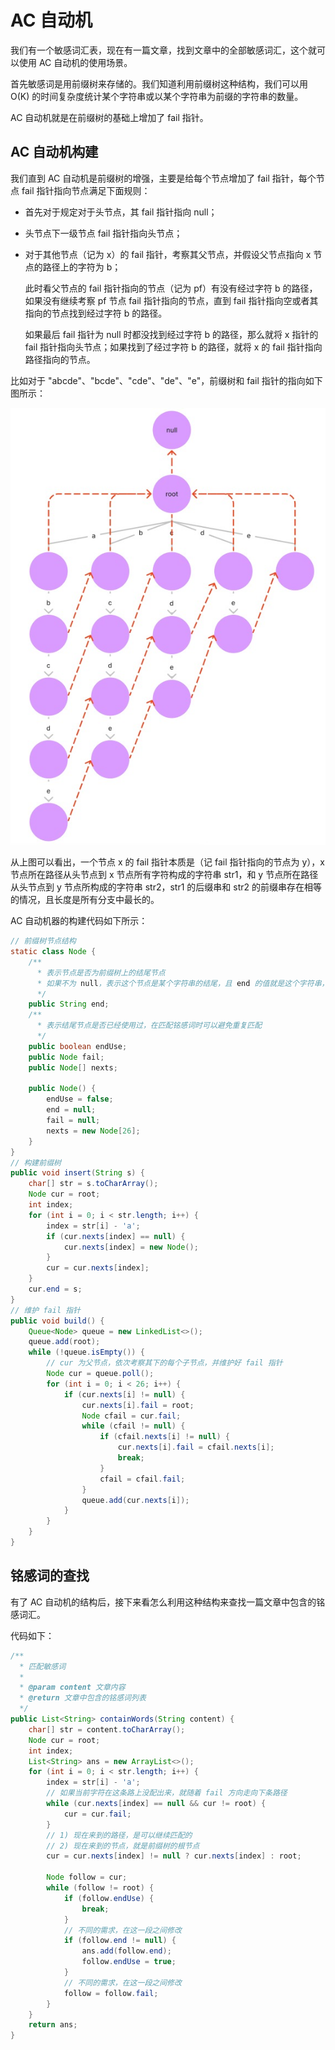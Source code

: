 # AC 自动机

我们有一个敏感词汇表，现在有一篇文章，找到文章中的全部敏感词汇，这个就可以使用 AC 自动机的使用场景。

首先敏感词是用前缀树来存储的。我们知道利用前缀树这种结构，我们可以用 O(K) 的时间复杂度统计某个字符串或以某个字符串为前缀的字符串的数量。

AC 自动机就是在前缀树的基础上增加了 fail 指针。

## AC 自动机构建

我们直到 AC 自动机是前缀树的增强，主要是给每个节点增加了 fail 指针，每个节点 fail 指针指向节点满足下面规则：

- 首先对于规定对于头节点，其 fail 指针指向 null；

- 头节点下一级节点 fail 指针指向头节点；

- 对于其他节点（记为 x）的 fail 指针，考察其父节点，并假设父节点指向 x 节点的路径上的字符为 b；

  此时看父节点的 fail 指针指向的节点（记为 pf）有没有经过字符 b 的路径，如果没有继续考察 pf 节点 fail 指针指向的节点，直到 fail 指针指向空或者其指向的节点找到经过字符 b 的路径。

  如果最后 fail 指针为 null 时都没找到经过字符 b 的路径，那么就将 x 指针的 fail 指针指向头节点；如果找到了经过字符 b 的路径，就将 x 的 fail 指针指向路径指向的节点。

比如对于 "abcde"、"bcde"、"cde"、"de"、"e"，前缀树和 fail 指针的指向如下图所示：

![](../images/7.6-1-AC自动机前缀树.png)



从上图可以看出，一个节点 x 的 fail 指针本质是（记 fail 指针指向的节点为 y），x 节点所在路径从头节点到 x 节点所有字符构成的字符串 str1，和 y 节点所在路径从头节点到 y 节点所构成的字符串 str2，str1 的后缀串和 str2 的前缀串存在相等的情况，且长度是所有分支中最长的。

AC 自动机器的构建代码如下所示：

```java
// 前缀树节点结构
static class Node {
    /**
      * 表示节点是否为前缀树上的结尾节点
      * 如果不为 null，表示这个节点是某个字符串的结尾，且 end 的值就是这个字符串，如果 end 为 null，则表示这个节点不是结尾节点
      */
    public String end;
    /**
      * 表示结尾节点是否已经使用过，在匹配铭感词时可以避免重复匹配
      */
    public boolean endUse;
    public Node fail;
    public Node[] nexts;

    public Node() {
        endUse = false;
        end = null;
        fail = null;
        nexts = new Node[26];
    }
}
// 构建前缀树
public void insert(String s) {
    char[] str = s.toCharArray();
    Node cur = root;
    int index;
    for (int i = 0; i < str.length; i++) {
        index = str[i] - 'a';
        if (cur.nexts[index] == null) {
            cur.nexts[index] = new Node();
        }
        cur = cur.nexts[index];
    }
    cur.end = s;
}
// 维护 fail 指针
public void build() {
    Queue<Node> queue = new LinkedList<>();
    queue.add(root);
    while (!queue.isEmpty()) {
        // cur 为父节点，依次考察其下的每个子节点，并维护好 fail 指针
        Node cur = queue.poll();
        for (int i = 0; i < 26; i++) {
            if (cur.nexts[i] != null) {
                cur.nexts[i].fail = root;
                Node cfail = cur.fail;
                while (cfail != null) {
                    if (cfail.nexts[i] != null) {
                        cur.nexts[i].fail = cfail.nexts[i];
                        break;
                    }
                    cfail = cfail.fail;
                }
                queue.add(cur.nexts[i]);
            }
        }
    }
}
```

## 铭感词的查找

有了 AC 自动机的结构后，接下来看怎么利用这种结构来查找一篇文章中包含的铭感词汇。

代码如下：

```java
/**
  * 匹配敏感词
  *
  * @param content 文章内容
  * @return 文章中包含的铭感词列表
  */
public List<String> containWords(String content) {
    char[] str = content.toCharArray();
    Node cur = root;
    int index;
    List<String> ans = new ArrayList<>();
    for (int i = 0; i < str.length; i++) {
        index = str[i] - 'a';
        // 如果当前字符在这条路上没配出来，就随着 fail 方向走向下条路径
        while (cur.nexts[index] == null && cur != root) {
            cur = cur.fail;
        }
        // 1) 现在来到的路径，是可以继续匹配的
        // 2) 现在来到的节点，就是前缀树的根节点
        cur = cur.nexts[index] != null ? cur.nexts[index] : root;

        Node follow = cur;
        while (follow != root) {
            if (follow.endUse) {
                break;
            }
            // 不同的需求，在这一段之间修改
            if (follow.end != null) {
                ans.add(follow.end);
                follow.endUse = true;
            }
            // 不同的需求，在这一段之间修改
            follow = follow.fail;
        }
    }
    return ans;
}
```











